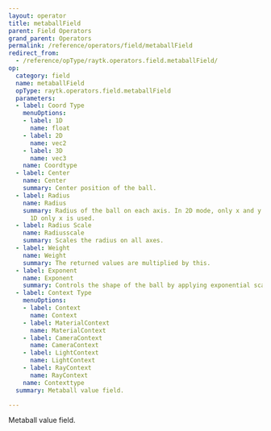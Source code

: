 ```yaml
---
layout: operator
title: metaballField
parent: Field Operators
grand_parent: Operators
permalink: /reference/operators/field/metaballField
redirect_from:
  - /reference/opType/raytk.operators.field.metaballField/
op:
  category: field
  name: metaballField
  opType: raytk.operators.field.metaballField
  parameters:
  - label: Coord Type
    menuOptions:
    - label: 1D
      name: float
    - label: 2D
      name: vec2
    - label: 3D
      name: vec3
    name: Coordtype
  - label: Center
    name: Center
    summary: Center position of the ball.
  - label: Radius
    name: Radius
    summary: Radius of the ball on each axis. In 2D mode, only x and y are used. In
      1D only x is used.
  - label: Radius Scale
    name: Radiusscale
    summary: Scales the radius on all axes.
  - label: Weight
    name: Weight
    summary: The returned values are multiplied by this.
  - label: Exponent
    name: Exponent
    summary: Controls the shape of the ball by applying exponential scaling to coordinates.
  - label: Context Type
    menuOptions:
    - label: Context
      name: Context
    - label: MaterialContext
      name: MaterialContext
    - label: CameraContext
      name: CameraContext
    - label: LightContext
      name: LightContext
    - label: RayContext
      name: RayContext
    name: Contexttype
  summary: Metaball value field.

---
```



Metaball value field.